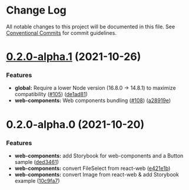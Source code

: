 # Change Log

All notable changes to this project will be documented in this file.
See [Conventional Commits](https://conventionalcommits.org) for commit guidelines.

# [0.2.0-alpha.1](https://github.com/compassion-gds/compassion-gds/compare/@compassion-gds/web-components@0.2.0-alpha.0...@compassion-gds/web-components@0.2.0-alpha.1) (2021-10-26)


### Features

* **global:** Require a lower Node version (16.8.0 → 14.8.1) to maximize compatibility ([#105](https://github.com/compassion-gds/compassion-gds/issues/105)) ([de1ad81](https://github.com/compassion-gds/compassion-gds/commit/de1ad810b4f67ac3f61e977115eb7ac70ff176a5))
* **web-components:** Web components bundling ([#108](https://github.com/compassion-gds/compassion-gds/issues/108)) ([a28919e](https://github.com/compassion-gds/compassion-gds/commit/a28919e0287f78e733ff3a7840fe54594e5336ef))





# 0.2.0-alpha.0 (2021-10-20)


### Features

* **web-components:** add Storybook for web-components and a Button sample ([ded3461](https://github.com/compassion-gds/compassion-gds/commit/ded3461dda2794159d594aa6ba86ea7c1bf20280))
* **web-components:** convert FileSelect from react-web ([e421e1b](https://github.com/compassion-gds/compassion-gds/commit/e421e1b05dbf56038b5cb37d3bbe50566f812b29))
* **web-components:** convert Image from react-web & add Storybook example ([10c9fa7](https://github.com/compassion-gds/compassion-gds/commit/10c9fa770d49fe1d1c650368445f7046ccf58f85))
